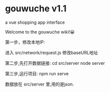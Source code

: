 # gouwuche  v1.1
a vue shopping app interface

Welcome to the gouwuche wiki!😀

第一步，修改本地IP:

进入  src/network/request.js   修改baseURL地址

第二步,先打开数据链接:
cd src/server
node server

第三步,运行项目:
npm run serve

数据放在 src/server 里,用的是json.
